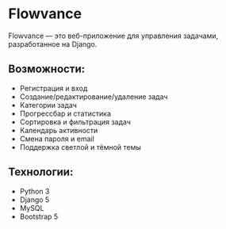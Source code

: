 # Flowvance

Flowvance — это веб-приложение для управления задачами, разработанное на Django.

## Возможности:
- Регистрация и вход
- Создание/редактирование/удаление задач
- Категории задач
- Прогрессбар и статистика
- Сортировка и фильтрация задач
- Календарь активности
- Смена пароля и email
- Поддержка светлой и тёмной темы

## Технологии:
- Python 3
- Django 5
- MySQL
- Bootstrap 5
